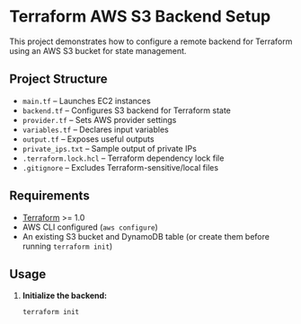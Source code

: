 # Terraform AWS S3 Backend Setup

This project demonstrates how to configure a remote backend for Terraform using an AWS S3 bucket for state management.

## Project Structure

- `main.tf` – Launches EC2 instances
- `backend.tf` – Configures S3 backend for Terraform state
- `provider.tf` – Sets AWS provider settings
- `variables.tf` – Declares input variables
- `output.tf` – Exposes useful outputs
- `private_ips.txt` – Sample output of private IPs
- `.terraform.lock.hcl` – Terraform dependency lock file
- `.gitignore` – Excludes Terraform-sensitive/local files

## Requirements

- [Terraform](https://www.terraform.io/downloads.html) >= 1.0
- AWS CLI configured (`aws configure`)
- An existing S3 bucket and DynamoDB table (or create them before running `terraform init`)

## Usage

1. **Initialize the backend:**

   ```bash
   terraform init
